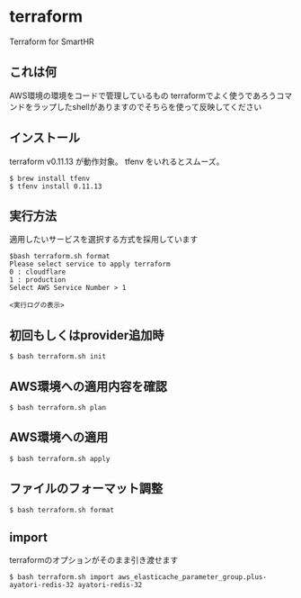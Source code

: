 # terraform
Terraform for SmartHR

## これは何

AWS環境の環境をコードで管理しているもの
terraformでよく使うであろうコマンドをラップしたshellがありますのでそちらを使って反映してください

## インストール

terraform v0.11.13 が動作対象。
tfenv をいれるとスムーズ。

```
$ brew install tfenv
$ tfenv install 0.11.13
```

## 実行方法

適用したいサービスを選択する方式を採用しています

```
$bash terraform.sh format
Please select service to apply terraform
0 : cloudflare
1 : production
Select AWS Service Number > 1

<実行ログの表示>
```

## 初回もしくはprovider追加時

```
$ bash terraform.sh init
```

## AWS環境への適用内容を確認

```
$ bash terraform.sh plan
```

## AWS環境への適用

```
$ bash terraform.sh apply
```

## ファイルのフォーマット調整

```
$ bash terraform.sh format
```

## import

terraformのオプションがそのまま引き渡せます

```
$ bash terraform.sh import aws_elasticache_parameter_group.plus-ayatori-redis-32 ayatori-redis-32
```
